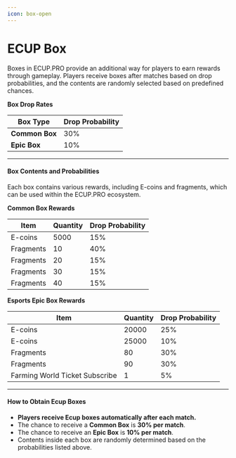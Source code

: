 ```yaml
---
icon: box-open
---
```


# ECUP Box

Boxes in ECUP.PRO provide an additional way for players to earn rewards through gameplay. Players receive boxes after matches based on drop probabilities, and the contents are randomly selected based on predefined chances.

**Box Drop Rates**

| Box Type       | Drop Probability |
| -------------- | ---------------- |
| **Common Box** | 30%              |
| **Epic Box**   | 10%              |

***

#### **Box Contents and Probabilities**

Each box contains various rewards, including E-coins and fragments, which can be used within the ECUP.PRO ecosystem.

**Common Box Rewards**

| Item      | Quantity | Drop Probability |
| --------- | -------- | ---------------- |
| E-coins   | 5000     | 15%              |
| Fragments | 10       | 40%              |
| Fragments | 20       | 15%              |
| Fragments | 30       | 15%              |
| Fragments | 40       | 15%              |

**Esports Epic Box Rewards**

| Item                           | Quantity | Drop Probability |
| ------------------------------ | -------- | ---------------- |
| E-coins                        | 20000    | 25%              |
| E-coins                        | 25000    | 10%              |
| Fragments                      | 80       | 30%              |
| Fragments                      | 90       | 30%              |
| Farming World Ticket Subscribe | 1        | 5%               |

***

#### **How to Obtain Ecup Boxes**

* **Players receive Ecup boxes automatically after each match.**
* The chance to receive a **Common Box** is **30% per match**.
* The chance to receive an **Epic Box** is **10% per match**.
* Contents inside each box are randomly determined based on the probabilities listed above.
